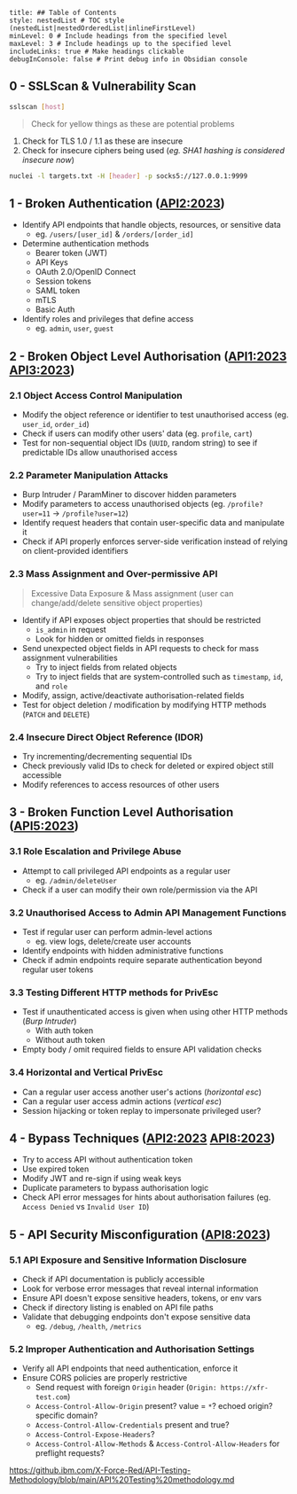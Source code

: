 ```table-of-contents
title: ## Table of Contents
style: nestedList # TOC style (nestedList|nestedOrderedList|inlineFirstLevel)
minLevel: 0 # Include headings from the specified level
maxLevel: 3 # Include headings up to the specified level
includeLinks: true # Make headings clickable
debugInConsole: false # Print debug info in Obsidian console
```

## 0 - SSLScan & Vulnerability Scan
```bash
sslscan [host]
```
> Check for yellow things as these are potential problems

1. Check for TLS 1.0 / 1.1 as these are insecure
2. Check for insecure ciphers being used (*eg. SHA1 hashing is considered insecure now*)

```bash
nuclei -l targets.txt -H [header] -p socks5://127.0.0.1:9999
```

## 1 - Broken Authentication ([API2:2023](https://owasp.org/API-Security/editions/2023/en/0xa2-broken-authentication/))
- Identify API endpoints that handle objects, resources, or sensitive data
	- eg. `/users/[user_id]` & `/orders/[order_id]`
- Determine authentication methods
	- Bearer token (JWT)
	- API Keys
	- OAuth 2.0/OpenID Connect
	- Session tokens
	- SAML token
	- mTLS
	- Basic Auth
- Identify roles and privileges that define access
	- eg. `admin`, `user`, `guest`

## 2 - Broken Object Level Authorisation ([API1:2023](https://owasp.org/API-Security/editions/2023/en/0xa1-broken-object-level-authorization/) [API3:2023](https://owasp.org/API-Security/editions/2023/en/0xa3-broken-object-property-level-authorization/))
### 2.1 Object Access Control Manipulation
- Modify the object reference or identifier to test unauthorised access (eg. `user_id`, `order_id`)
- Check if users can modify other users' data (eg. `profile`, `cart`)
- Test for non-sequential object IDs (`UUID`, random string) to see if predictable IDs allow unauthorised access

### 2.2 Parameter Manipulation Attacks
- Burp Intruder / ParamMiner to discover hidden parameters
- Modify parameters to access unauthorised objects (eg. `/profile?user=11` -> `/profile?user=12`)
- Identify request headers that contain user-specific data and manipulate it
- Check if API properly enforces server-side verification instead of relying on client-provided identifiers

### 2.3 Mass Assignment and Over-permissive API
> Excessive Data Exposure & Mass assignment (user can change/add/delete sensitive object properties)
- Identify if API exposes object properties that should be restricted
	- `is_admin` in request
	- Look for hidden or omitted fields in responses
- Send unexpected object fields in API requests to check for mass assignment vulnerabilities
	- Try to inject fields from related objects
	- Try to inject fields that are system-controlled such as `timestamp`, `id`, and `role`
- Modify, assign, active/deactivate authorisation-related fields
- Test for object deletion / modification by modifying HTTP methods (`PATCH` and `DELETE`)

### 2.4 Insecure Direct Object Reference (IDOR)
- Try incrementing/decrementing sequential IDs
- Check previously valid IDs to check for deleted or expired object still accessible
- Modify references to access resources of other users

## 3 - Broken Function Level Authorisation ([API5:2023](https://owasp.org/API-Security/editions/2023/en/0xa5-broken-function-level-authorization/))
### 3.1 Role Escalation and Privilege Abuse
- Attempt to call privileged API endpoints as a regular user
	- eg. `/admin/deleteUser`
- Check if a user can modify their own role/permission via the API

### 3.2 Unauthorised Access to Admin API Management Functions
- Test if regular user can perform admin-level actions
	- eg. view logs, delete/create user accounts
- Identify endpoints with hidden administrative functions
- Check if admin endpoints require separate authentication beyond regular user tokens

### 3.3 Testing Different HTTP methods for PrivEsc
 - Test if unauthenticated access is given when using other HTTP methods (*Burp Intruder*)
	 - With auth token
	 - Without auth token
- Empty body / omit required fields to ensure API validation checks

### 3.4 Horizontal and Vertical PrivEsc
- Can a regular user access another user's actions (*horizontal esc*)
- Can a regular user access admin actions (*vertical esc*)
- Session hijacking or token replay to impersonate privileged user?

## 4 - Bypass Techniques ([API2:2023](https://owasp.org/API-Security/editions/2023/en/0xa2-broken-authentication/) [API8:2023](https://owasp.org/API-Security/editions/2023/en/0xa8-security-misconfiguration/))
- Try to access API without authentication token
- Use expired token
- Modify JWT and re-sign if using weak keys
- Duplicate parameters to bypass authorisation logic
- Check API error messages for hints about authorisation failures (eg. `Access Denied` vs `Invalid User ID`)

## 5 - API Security Misconfiguration ([API8:2023](https://owasp.org/API-Security/editions/2023/en/0xa8-security-misconfiguration/))
### 5.1 API Exposure and Sensitive Information Disclosure
- Check if API documentation is publicly accessible
- Look for verbose error messages that reveal internal information
- Ensure API doesn't expose sensitive headers, tokens, or env vars
- Check if directory listing is enabled on API file paths
- Validate that debugging endpoints don't expose sensitive data
	- eg. `/debug`, `/health`, `/metrics`

### 5.2 Improper Authentication and Authorisation Settings
- Verify all API endpoints that need authentication, enforce it
- Ensure CORS policies are properly restrictive
	- Send request with foreign `Origin` header (`Origin: https://xfr-test.com`)
	- `Access-Control-Allow-Origin` present? value = `*`? echoed origin? specific domain?
	- `Access-Control-Allow-Credentials` present and true?
	- `Access-Control-Expose-Headers`?
	- `Access-Control-Allow-Methods` & `Access-Control-Allow-Headers` for preflight requests?

https://github.ibm.com/X-Force-Red/API-Testing-Methodology/blob/main/API%20Testing%20methodology.md